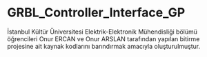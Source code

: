 # GRBL_Controller_Interface_GP
İstanbul Kültür Üniversitesi Elektrik-Elektronik Mühendisliği bölümü öğrencileri Onur ERCAN ve Onur ARSLAN tarafından yapılan bitirme projesine ait kaynak kodlarını barındırmak amacıyla oluşturulmuştur.
